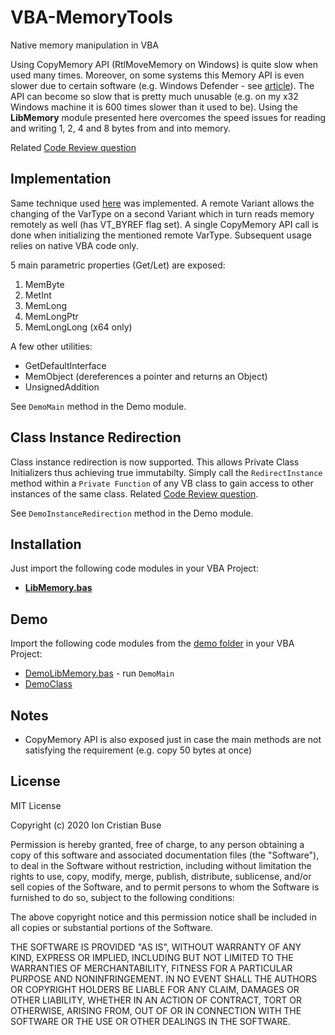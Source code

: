 # VBA-MemoryTools
Native memory manipulation in VBA

Using CopyMemory API (RtlMoveMemory on Windows) is quite slow when used many times. Moreover, on some systems this Memory API is even slower due to certain software (e.g. Windows Defender - see [article](https://stackoverflow.com/questions/57885185/windows-defender-extremly-slowing-down-macro-only-on-windows-10)). The API can become so slow that is pretty much unusable (e.g. on my x32 Windows machine it is 600 times slower than it used to be). Using the **LibMemory** module presented here overcomes the speed issues for reading and writing 1, 2, 4 and 8 bytes from and into memory.

Related [Code Review question](https://codereview.stackexchange.com/questions/252659/fast-native-memory-manipulation-in-vba)

## Implementation
Same technique used [here](https://codereview.stackexchange.com/a/249125/227582) was implemented. A remote Variant allows the changing of the VarType on a second Variant which in turn reads memory remotely as well (has VT_BYREF flag set). A single CopyMemory API call is done when initializing the mentioned remote VarType. Subsequent usage relies on native VBA code only.

5 main parametric properties (Get/Let) are exposed:
 1. MemByte
 2. MetInt 
 3. MemLong
 4. MemLongPtr
 5. MemLongLong (x64 only)

A few other utilities:
 - GetDefaultInterface
 - MemObject (dereferences a pointer and returns an Object)
 - UnsignedAddition

See ```DemoMain``` method in the Demo module.

## Class Instance Redirection

Class instance redirection is now supported. This allows Private Class Initializers thus achieving true immutabilty.
Simply call the ```RedirectInstance``` method within a ```Private Function``` of any VB class to gain access to other instances of the same class.
Related [Code Review question](https://codereview.stackexchange.com/questions/253233/private-vba-class-initializer-called-from-factory-2).

See ```DemoInstanceRedirection``` method in the Demo module.

## Installation
Just import the following code modules in your VBA Project:
* [**LibMemory.bas**](https://github.com/cristianbuse/VBA-MemoryTools/blob/master/src/LibMemory.bas)

## Demo
Import the following code modules from the [demo folder](https://github.com/cristianbuse/VBA-MemoryTools/blob/master/src/Demo) in your VBA Project:
* [DemoLibMemory.bas](https://github.com/cristianbuse/VBA-MemoryTools/blob/master/src/Demo/DemoLibMemory.bas) - run ```DemoMain```
* [DemoClass](https://github.com/cristianbuse/VBA-MemoryTools/blob/master/src/Demo/DemoClass.cls)

## Notes
* CopyMemory API is also exposed just in case the main methods are not satisfying the requirement (e.g. copy 50 bytes at once)

## License
MIT License

Copyright (c) 2020 Ion Cristian Buse

Permission is hereby granted, free of charge, to any person obtaining a copy of this software and associated documentation files (the "Software"), to deal in the Software without restriction, including without limitation the rights to use, copy, modify, merge, publish, distribute, sublicense, and/or sell copies of the Software, and to permit persons to whom the Software is furnished to do so, subject to the following conditions:

The above copyright notice and this permission notice shall be included in all copies or substantial portions of the Software.

THE SOFTWARE IS PROVIDED "AS IS", WITHOUT WARRANTY OF ANY KIND, EXPRESS OR IMPLIED, INCLUDING BUT NOT LIMITED TO THE WARRANTIES OF MERCHANTABILITY, FITNESS FOR A PARTICULAR PURPOSE AND NONINFRINGEMENT. IN NO EVENT SHALL THE AUTHORS OR COPYRIGHT HOLDERS BE LIABLE FOR ANY CLAIM, DAMAGES OR OTHER LIABILITY, WHETHER IN AN ACTION OF CONTRACT, TORT OR OTHERWISE, ARISING FROM, OUT OF OR IN CONNECTION WITH THE SOFTWARE OR THE USE OR OTHER DEALINGS IN THE SOFTWARE.

